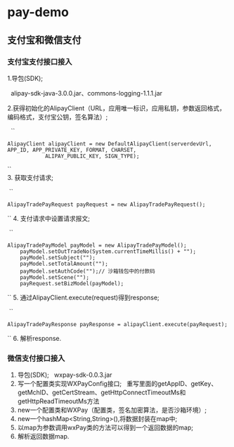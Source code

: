 # pay-demo
## 支付宝和微信支付

### 支付宝支付接口接入
    
1.导包(SDK);

   alipay-sdk-java-3.0.0.jar、commons-logging-1.1.1.jar 
   
2.获得初始化的AlipayClient（URL，应用唯一标识，应用私钥，参数返回格式，编码格式，支付宝公钥，签名算法）;
    

   ``
   
    AlipayClient alipayClient = new DefaultAlipayClient(serverdevUrl, APP_ID, APP_PRIVATE_KEY, FORMAT, CHARSET,
				ALIPAY_PUBLIC_KEY, SIGN_TYPE);
				
   ``  
3. 获取支付请求;

  ``
  
    AlipayTradePayRequest payRequest = new AlipayTradePayRequest();
    
  `` 
4. 支付请求中设置请求报文;

  ``
  
    AlipayTradePayModel payModel = new AlipayTradePayModel();
	  	payModel.setOutTradeNo(System.currentTimeMillis() + "");
	  	payModel.setSubject("");
		payModel.setTotalAmount("");
		payModel.setAuthCode("");// 沙箱钱包中的付款码
		payModel.setScene("");
	  	payRequest.setBizModel(payModel);
		
  ``
5. 通过AlipayClient.execute(request)得到response;

  ``
  
    AlipayTradePayResponse payResponse = alipayClient.execute(payRequest);
    
  ``
6. 解析response.
 

### 微信支付接口接入

1. 导包(SDK);
   wxpay-sdk-0.0.3.jar
2. 写一个配置类实现WXPayConfig接口;
   重写里面的getAppID、getKey、getMchID、getCertStream、getHttpConnectTimeoutMs和getHttpReadTimeoutMs方法
3. new一个配置类和WXPay（配置类，签名加密算法，是否沙箱环境）;
4. new一个hashMap<String,String>(),将数据封装在map中;
5. 以map为参数调用wxPay类的方法可以得到一个返回数据的map;
6. 解析返回数据map.

